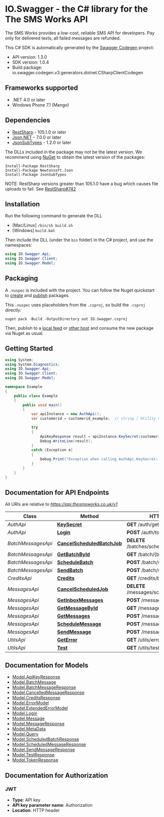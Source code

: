 # IO.Swagger - the C# library for the The SMS Works API

The SMS Works provides a low-cost, reliable SMS API for developers. Pay only for delivered texts, all failed messages are refunded.

This C# SDK is automatically generated by the [Swagger Codegen](https://github.com/swagger-api/swagger-codegen) project:

- API version: 1.3.0
- SDK version: 1.0.4
- Build package: io.swagger.codegen.v3.generators.dotnet.CSharpClientCodegen

<a name="frameworks-supported"></a>
## Frameworks supported
- .NET 4.0 or later
- Windows Phone 7.1 (Mango)

<a name="dependencies"></a>
## Dependencies
- [RestSharp](https://www.nuget.org/packages/RestSharp) - 105.1.0 or later
- [Json.NET](https://www.nuget.org/packages/Newtonsoft.Json/) - 7.0.0 or later
- [JsonSubTypes](https://www.nuget.org/packages/JsonSubTypes/) - 1.2.0 or later

The DLLs included in the package may not be the latest version. We recommend using [NuGet](https://docs.nuget.org/consume/installing-nuget) to obtain the latest version of the packages:
```
Install-Package RestSharp
Install-Package Newtonsoft.Json
Install-Package JsonSubTypes
```

NOTE: RestSharp versions greater than 105.1.0 have a bug which causes file uploads to fail. See [RestSharp#742](https://github.com/restsharp/RestSharp/issues/742)

<a name="installation"></a>
## Installation
Run the following command to generate the DLL
- [Mac/Linux] `/bin/sh build.sh`
- [Windows] `build.bat`

Then include the DLL (under the `bin` folder) in the C# project, and use the namespaces:
```csharp
using IO.Swagger.Api;
using IO.Swagger.Client;
using IO.Swagger.Model;
```
<a name="packaging"></a>
## Packaging

A `.nuspec` is included with the project. You can follow the Nuget quickstart to [create](https://docs.microsoft.com/en-us/nuget/quickstart/create-and-publish-a-package#create-the-package) and [publish](https://docs.microsoft.com/en-us/nuget/quickstart/create-and-publish-a-package#publish-the-package) packages.

This `.nuspec` uses placeholders from the `.csproj`, so build the `.csproj` directly:

```
nuget pack -Build -OutputDirectory out IO.Swagger.csproj
```

Then, publish to a [local feed](https://docs.microsoft.com/en-us/nuget/hosting-packages/local-feeds) or [other host](https://docs.microsoft.com/en-us/nuget/hosting-packages/overview) and consume the new package via Nuget as usual.

<a name="getting-started"></a>
## Getting Started

```csharp
using System;
using System.Diagnostics;
using IO.Swagger.Api;
using IO.Swagger.Client;
using IO.Swagger.Model;

namespace Example
{
    public class Example
    {
        public void main()
        {
            var apiInstance = new AuthApi();
            var customerid = customerid_example;  // string | Utility method. Please generate your API key by following the instructions on your account page at https://thesmsworks.co.uk/user/login

            try
            {
                ApiKeyResponse result = apiInstance.KeySecret(customerid);
                Debug.WriteLine(result);
            }
            catch (Exception e)
            {
                Debug.Print("Exception when calling AuthApi.KeySecret: " + e.Message );
            }
        }
    }
}
```

<a name="documentation-for-api-endpoints"></a>
## Documentation for API Endpoints

All URIs are relative to *https://api.thesmsworks.co.uk/v1*

Class | Method | HTTP request | Description
------------ | ------------- | ------------- | -------------
*AuthApi* | [**KeySecret**](docs/AuthApi.md#keysecret) | **GET** /auth/getApiKey |
*AuthApi* | [**Login**](docs/AuthApi.md#login) | **POST** /auth/token |
*BatchMessagesApi* | [**CancelScheduledBatchJob**](docs/BatchMessagesApi.md#cancelscheduledbatchjob) | **DELETE** /batches/schedule/{batchid} |
*BatchMessagesApi* | [**GetBatchById**](docs/BatchMessagesApi.md#getbatchbyid) | **GET** /batch/{batchid} |
*BatchMessagesApi* | [**ScheduleBatch**](docs/BatchMessagesApi.md#schedulebatch) | **POST** /batch/schedule |
*BatchMessagesApi* | [**SendBatch**](docs/BatchMessagesApi.md#sendbatch) | **POST** /batch/send |
*CreditsApi* | [**Credits**](docs/CreditsApi.md#credits) | **GET** /credits/balance |
*MessagesApi* | [**CancelScheduledJob**](docs/MessagesApi.md#cancelscheduledjob) | **DELETE** /messages/schedule/{messageid} |
*MessagesApi* | [**GetInboxMessages**](docs/MessagesApi.md#getinboxmessages) | **POST** /messages/inbox |
*MessagesApi* | [**GetMessageById**](docs/MessagesApi.md#getmessagebyid) | **GET** /messages/{messageid} |
*MessagesApi* | [**GetMessages**](docs/MessagesApi.md#getmessages) | **POST** /messages |
*MessagesApi* | [**ScheduleMessage**](docs/MessagesApi.md#schedulemessage) | **POST** /message/schedule |
*MessagesApi* | [**SendMessage**](docs/MessagesApi.md#sendmessage) | **POST** /message/send |
*UtilsApi* | [**GetError**](docs/UtilsApi.md#geterror) | **GET** /utils/errors/{errorcode} |
*UtilsApi* | [**Test**](docs/UtilsApi.md#test) | **GET** /utils/test |

<a name="documentation-for-models"></a>
## Documentation for Models

 - [Model.ApiKeyResponse](docs/ApiKeyResponse.md)
 - [Model.BatchMessage](docs/BatchMessage.md)
 - [Model.BatchMessageResponse](docs/BatchMessageResponse.md)
 - [Model.CancelledMessageResponse](docs/CancelledMessageResponse.md)
 - [Model.CreditsResponse](docs/CreditsResponse.md)
 - [Model.ErrorModel](docs/ErrorModel.md)
 - [Model.ExtendedErrorModel](docs/ExtendedErrorModel.md)
 - [Model.Login](docs/Login.md)
 - [Model.Message](docs/Message.md)
 - [Model.MessageResponse](docs/MessageResponse.md)
 - [Model.MetaData](docs/MetaData.md)
 - [Model.Query](docs/Query.md)
 - [Model.ScheduledBatchResponse](docs/ScheduledBatchResponse.md)
 - [Model.ScheduledMessageResponse](docs/ScheduledMessageResponse.md)
 - [Model.SendMessageResponse](docs/SendMessageResponse.md)
 - [Model.TestResponse](docs/TestResponse.md)
 - [Model.TokenResponse](docs/TokenResponse.md)

<a name="documentation-for-authorization"></a>
## Documentation for Authorization

<a name="JWT"></a>
### JWT

- **Type**: API key
- **API key parameter name**: Authorization
- **Location**: HTTP header
